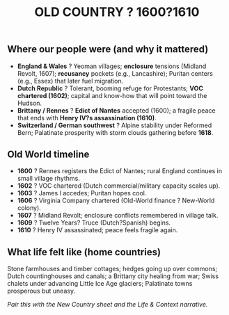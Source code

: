﻿---
title: OLD COUNTRY ? 1600?1610
summary: European settings (England/Wales, Dutch Republic, Brittany/France, Swiss/German lands) that shaped New World stories.
---

## Where our people were (and why it mattered)

- **England & Wales** ? Yeoman villages; **enclosure** tensions (Midland Revolt, 1607); **recusancy** pockets (e.g., Lancashire); Puritan centers (e.g., Essex) that later fuel migration.
- **Dutch Republic** ? Tolerant, booming refuge for Protestants; **VOC chartered (1602)**; capital and know-how that will point toward the Hudson.
- **Brittany / Rennes** ? **Edict of Nantes** accepted (1600); a fragile peace that ends with **Henry IV?s assassination (1610)**.
- **Switzerland / German southwest** ? Alpine stability under Reformed Bern; Palatinate prosperity with storm clouds gathering before **1618**.

## Old World timeline

- **1600** ? Rennes registers the Edict of Nantes; rural England continues in small village rhythms.
- **1602** ? VOC chartered (Dutch commercial/military capacity scales up).
- **1603** ? James I accedes; Puritan hopes cool.
- **1606** ? Virginia Company chartered (Old-World finance ? New-World colony).
- **1607** ? Midland Revolt; enclosure conflicts remembered in village talk.
- **1609** ? Twelve Years? Truce (Dutch?Spanish) begins.
- **1610** ? Henry IV assassinated; peace feels fragile again.

## What life felt like (home countries)

Stone farmhouses and timber cottages; hedges going up over commons; Dutch countinghouses and canals; a Brittany city healing from war; Swiss chalets under advancing Little Ice Age glaciers; Palatinate towns prosperous but uneasy.

*Pair this with the New Country sheet and the Life & Context narrative.*

